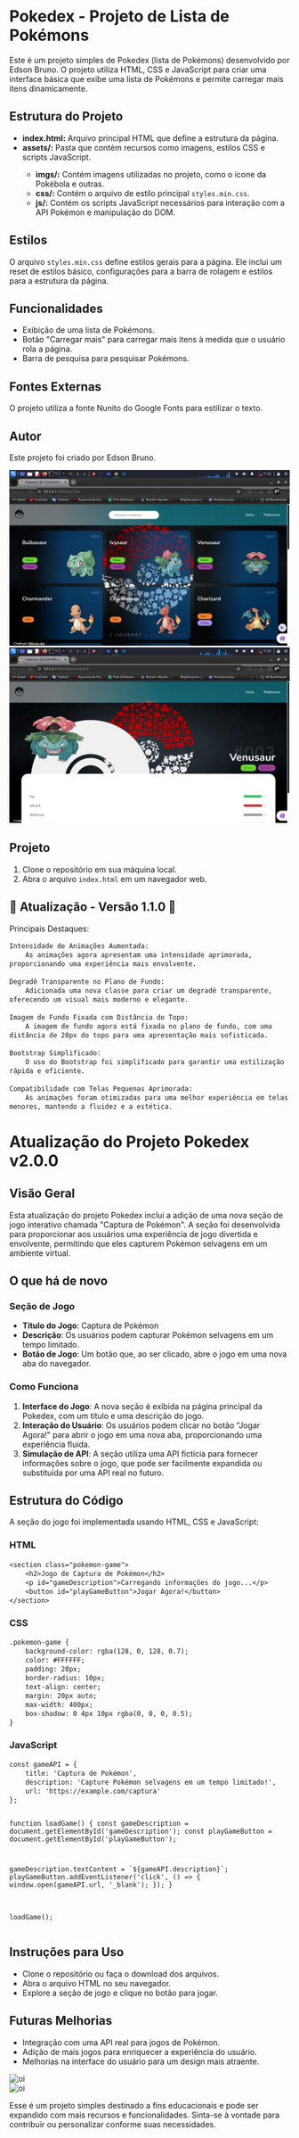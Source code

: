  <h1>Pokedex - Projeto de Lista de Pokémons</h1>

   <p>Este é um projeto simples de Pokedex (lista de Pokémons) desenvolvido por Edson Bruno. O projeto utiliza HTML, CSS e JavaScript para criar uma interface básica que exibe uma lista de Pokémons e permite carregar mais itens dinamicamente.</p>

  <h2>Estrutura do Projeto</h2>
 <ul>
  <li><strong>index.html:</strong> Arquivo principal HTML que define a estrutura da página.</li>
  <li><strong>assets/:</strong> Pasta que contém recursos como imagens, estilos CSS e scripts JavaScript.</li>
  <ul>
  <li><strong>imgs/:</strong> Contém imagens utilizadas no projeto, como o ícone da Pokébola e outras.</li>
  <li><strong>css/:</strong> Contém o arquivo de estilo principal <code>styles.min.css</code>.</li>
  <li><strong>js/:</strong> Contém os scripts JavaScript necessários para interação com a API Pokémon e manipulação do DOM.</li>
  </ul>
 </ul>

 <h2>Estilos</h2>

  <p>O arquivo <code>styles.min.css</code> define estilos gerais para a página. Ele inclui um reset de estilos básico, configurações para a barra de rolagem e estilos para a estrutura da página.</p>

  <h2>Funcionalidades</h2>
   <ul>
   <li>Exibição de uma lista de Pokémons.</li>
   <li>Botão "Carregar mais" para carregar mais itens à medida que o usuário rola a página.</li>
   <li>Barra de pesquisa para pesquisar Pokémons.</li>
   </ul>

  <h2>Fontes Externas</h2>

  <p>O projeto utiliza a fonte Nunito do Google Fonts para estilizar o texto.</p>
   <h2>Autor</h2>

  <p>Este projeto foi criado por Edson Bruno.</p>

   <img src='./a.png' alt=''>
   <br>
   <img src='./b.png' alt=''>

   <h2>Projeto</h2>

  <ol>
  <li>Clone o repositório em sua máquina local.</li>
  <li>Abra o arquivo <code>index.html</code> em um navegador web.</li>
 </ol>
 
 <h2> 🚀 Atualização - Versão 1.1.0 🌟</h2>

Principais Destaques:

    Intensidade de Animações Aumentada:
        As animações agora apresentam uma intensidade aprimorada, proporcionando uma experiência mais envolvente.

    Degradê Transparente no Plano de Fundo:
        Adicionada uma nova classe para criar um degradê transparente, oferecendo um visual mais moderno e elegante.

    Imagem de Fundo Fixada com Distância do Topo:
        A imagem de fundo agora está fixada no plano de fundo, com uma distância de 20px do topo para uma apresentação mais sofisticada.

    Bootstrap Simplificado:
        O uso do Bootstrap foi simplificado para garantir uma estilização rápida e eficiente.

    Compatibilidade com Telas Pequenas Aprimorada:
        As animações foram otimizadas para uma melhor experiência em telas menores, mantendo a fluidez e a estética.



  <h1>Atualização do Projeto Pokedex v2.0.0</h1>

   <h2>Visão Geral</h2>
    <p>
        Esta atualização do projeto Pokedex inclui a adição de uma nova seção de jogo interativo chamada "Captura de Pokémon". A seção foi desenvolvida para proporcionar aos usuários uma experiência de jogo divertida e envolvente, permitindo que eles capturem Pokémon selvagens em um ambiente virtual.
    </p>

   <h2>O que há de novo</h2>

   <h3>Seção de Jogo</h3>
    <ul>
        <li><strong>Título do Jogo</strong>: Captura de Pokémon</li>
        <li><strong>Descrição</strong>: Os usuários podem capturar Pokémon selvagens em um tempo limitado.</li>
        <li><strong>Botão de Jogo</strong>: Um botão que, ao ser clicado, abre o jogo em uma nova aba do navegador.</li>
    </ul>

   <h3>Como Funciona</h3>
    <ol>
        <li><strong>Interface do Jogo</strong>: A nova seção é exibida na página principal da Pokedex, com um título e uma descrição do jogo.</li>
        <li><strong>Interação do Usuário</strong>: Os usuários podem clicar no botão "Jogar Agora!" para abrir o jogo em uma nova aba, proporcionando uma experiência fluida.</li>
        <li><strong>Simulação de API</strong>: A seção utiliza uma API fictícia para fornecer informações sobre o jogo, que pode ser facilmente expandida ou substituída por uma API real no futuro.</li>
    </ol>

   <h2>Estrutura do Código</h2>
    <p>A seção do jogo foi implementada usando HTML, CSS e JavaScript:</p>

   <h3>HTML</h3>
    <pre><code>&lt;section class="pokemon-game"&gt;
    &lt;h2&gt;Jogo de Captura de Pokémon&lt;/h2&gt;
    &lt;p id="gameDescription"&gt;Carregando informações do jogo...&lt;/p&gt;
    &lt;button id="playGameButton"&gt;Jogar Agora!&lt;/button&gt;
&lt;/section&gt;</code></pre>

   <h3>CSS</h3>
    <pre><code>.pokemon-game {
    background-color: rgba(128, 0, 128, 0.7);
    color: #FFFFFF;
    padding: 20px;
    border-radius: 10px;
    text-align: center;
    margin: 20px auto;
    max-width: 400px;
    box-shadow: 0 4px 10px rgba(0, 0, 0, 0.5);
}</code></pre>

   <h3>JavaScript</h3>
    <pre><code>const gameAPI = {
    title: 'Captura de Pokémon',
    description: 'Capture Pokémon selvagens em um tempo limitado!',
    url: 'https://example.com/captura'
};

function loadGame() {
    const gameDescription = document.getElementById('gameDescription');
    const playGameButton = document.getElementById('playGameButton');

   gameDescription.textContent = \`\${gameAPI.description}\`;
    playGameButton.addEventListener('click', () => {
        window.open(gameAPI.url, '_blank');
    });
}

loadGame();</code></pre>

   <h2>Instruções para Uso</h2>
    <ul>
        <li>Clone o repositório ou faça o download dos arquivos.</li>
        <li>Abra o arquivo HTML no seu navegador.</li>
        <li>Explore a seção de jogo e clique no botão para jogar.</li>
    </ul>

   <h2>Futuras Melhorias</h2>
   <ul>
        <li>Integração com uma API real para jogos de Pokémon.</li>
        <li>Adição de mais jogos para enriquecer a experiência do usuário.</li>
        <li>Melhorias na interface do usuário para um design mais atraente.</li>
    </ul>
    <img src="10" alt='oi'>
    <br>
    <img src='11' alt='oi'>

 <p>Esse é um projeto simples destinado a fins educacionais e pode ser expandido com mais recursos e funcionalidades. Sinta-se à vontade para contribuir ou personalizar conforme suas necessidades.</p>
